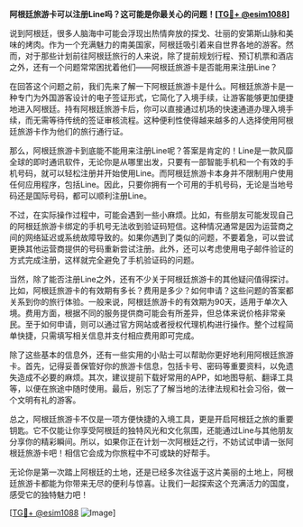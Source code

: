 **阿根廷旅游卡可以注册Line吗？这可能是你最关心的问题！[[TG💪+ @esim1088](https://t.me/s/esim1088)]**

说到阿根廷，很多人脑海中可能会浮现出热情奔放的探戈、壮丽的安第斯山脉和美味的烤肉。作为一个充满魅力的南美国家，阿根廷吸引着来自世界各地的游客。然而，对于那些计划前往阿根廷旅行的人来说，除了提前规划行程、预订机票和酒店之外，还有一个问题常常困扰着他们——阿根廷旅游卡是否能用来注册Line？

在回答这个问题之前，我们先来了解一下阿根廷旅游卡是什么。阿根廷旅游卡是一种专门为外国游客设计的电子签证形式，它简化了入境手续，让游客能够更加便捷地进入阿根廷。持有阿根廷旅游卡后，你可以直接通过机场的快速通道办理入境手续，而无需等待传统的签证审核流程。这种便利性使得越来越多的人选择使用阿根廷旅游卡作为他们的旅行通行证。

那么，阿根廷旅游卡到底能不能用来注册Line呢？答案是肯定的！Line是一款风靡全球的即时通讯软件，无论你是从哪里出发，只要有一部智能手机和一个有效的手机号码，就可以轻松注册并开始使用Line。而阿根廷旅游卡本身并不限制用户使用任何应用程序，包括Line。因此，只要你拥有一个可用的手机号码，无论是当地号码还是国际号码，都可以顺利注册Line。

不过，在实际操作过程中，可能会遇到一些小麻烦。比如，有些朋友可能发现自己的阿根廷旅游卡绑定的手机号无法收到验证码短信。这种情况通常是因为运营商之间的网络延迟或系统故障导致的。如果你遇到了类似的问题，不要着急，可以尝试更换其他运营商提供的号码重新尝试注册。此外，还可以考虑使用电子邮件验证的方式完成注册，这样就完全避免了手机验证码的问题。

当然，除了能否注册Line之外，还有不少关于阿根廷旅游卡的其他疑问值得探讨。比如，阿根廷旅游卡的有效期有多长？费用是多少？如何申请？这些问题的答案都关系到你的旅行体验。一般来说，阿根廷旅游卡的有效期为90天，适用于单次入境。费用方面，根据不同的服务提供商可能会有所差异，但总体来说价格非常亲民。至于如何申请，则可以通过官方网站或者授权代理机构进行操作。整个过程简单快捷，只需填写相关信息并支付相应费用即可完成。

除了这些基本的信息外，还有一些实用的小贴士可以帮助你更好地利用阿根廷旅游卡。首先，记得妥善保管好你的旅游卡信息，包括卡号、密码等重要资料，以免遗失造成不必要的麻烦。其次，建议提前下载好常用的APP，如地图导航、翻译工具等，以便在旅途中随时使用。最后，别忘了了解当地的法律法规和社会习俗，做一个文明有礼的游客。

总之，阿根廷旅游卡不仅是一项方便快捷的入境工具，更是开启阿根廷之旅的重要钥匙。它不仅能让你享受阿根廷的独特风光和文化氛围，还能通过Line与其他朋友分享你的精彩瞬间。所以，如果你正在计划一次阿根廷之行，不妨试试申请一张阿根廷旅游卡吧！相信它会成为你旅程中不可或缺的好帮手。

无论你是第一次踏上阿根廷的土地，还是已经多次往返于这片美丽的土地上，阿根廷旅游卡都能为你带来无尽的便利与惊喜。让我们一起探索这个充满活力的国度，感受它的独特魅力吧！

[[TG💪+ @esim1088](https://t.me/s/esim1088) ![Image](https://i.postimg.cc/4NQfJmqS/Snipaste-2025-05-13-00-14-12.png)]